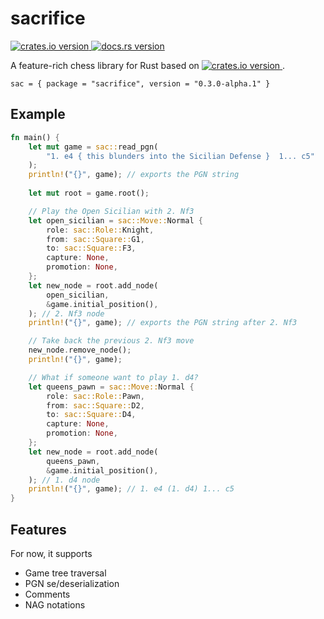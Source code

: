 # sacrifice

[
  ![crates.io version](
  https://img.shields.io/crates/v/sacrifice?color=red&logo=rust&label=crates.io%2Fsacrifice&style=flat-square
  )
](https://crates.io/crates/sacrifice)
[
  ![docs.rs version](
  https://img.shields.io/crates/v/sacrifice?color=blue&logo=docs.rs&label=docs.rs%2Fsacrifice&style=flat-square
  )
](https://docs.rs/sacrifice/)

A feature-rich chess library for Rust based on
[
![crates.io version](
https://img.shields.io/crates/v/shakmaty?color=red&logo=rust&label=crates.io%2Fshakmaty&style=flat-square
)
](https://crates.io/crates/shakmaty).

```
sac = { package = "sacrifice", version = "0.3.0-alpha.1" }
```

## Example

```rust
fn main() {
    let mut game = sac::read_pgn(
        "1. e4 { this blunders into the Sicilian Defense }  1... c5"
    );
    println!("{}", game); // exports the PGN string
  
    let mut root = game.root();

    // Play the Open Sicilian with 2. Nf3
    let open_sicilian = sac::Move::Normal {
        role: sac::Role::Knight,
        from: sac::Square::G1,
        to: sac::Square::F3,
        capture: None,
        promotion: None,
    };
    let new_node = root.add_node(
        open_sicilian,
        &game.initial_position(),
    ); // 2. Nf3 node
    println!("{}", game); // exports the PGN string after 2. Nf3

    // Take back the previous 2. Nf3 move
    new_node.remove_node();
    println!("{}", game);

    // What if someone want to play 1. d4?
    let queens_pawn = sac::Move::Normal {
        role: sac::Role::Pawn,
        from: sac::Square::D2,
        to: sac::Square::D4,
        capture: None,
        promotion: None,
    };
    let new_node = root.add_node(
        queens_pawn,
        &game.initial_position(),
    ); // 1. d4 node
    println!("{}", game); // 1. e4 (1. d4) 1... c5
}
```

## Features

For now, it supports

* Game tree traversal
* PGN se/deserialization
* Comments
* NAG notations
